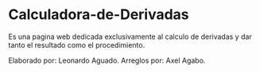 # Calculadora-de-Derivadas
Es una pagina web dedicada exclusivamente al calculo de derivadas y dar tanto el resultado como el procedimiento.

Elaborado por: Leonardo Aguado.
Arreglos por: Axel Agabo.
